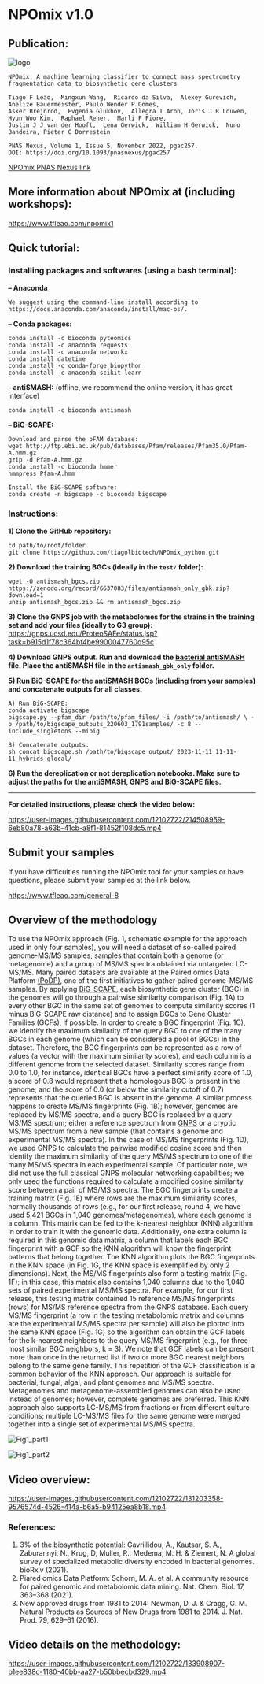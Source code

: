 # NPOmix v1.0

## Publication:

![logo](https://github.com/tiagolbiotech/NPOmix/blob/main/Screen_Shot_2021-08-12_at_7.18.10_PM.png)

```
NPOmix: A machine learning classifier to connect mass spectrometry fragmentation data to biosynthetic gene clusters 

Tiago F Leão,  Mingxun Wang,  Ricardo da Silva,  Alexey Gurevich,  Anelize Bauermeister, Paulo Wender P Gomes,  
Asker Brejnrod,  Evgenia Glukhov,  Allegra T Aron, Joris J R Louwen,  Hyun Woo Kim,  Raphael Reher,  Marli F Fiore, 
Justin J J van der Hooft,  Lena Gerwick,  William H Gerwick,  Nuno Bandeira, Pieter C Dorrestein

PNAS Nexus, Volume 1, Issue 5, November 2022, pgac257.
DOI: https://doi.org/10.1093/pnasnexus/pgac257
```
[NPOmix PNAS Nexus link](https://academic.oup.com/pnasnexus/article/1/5/pgac257/6847575)

## More information about NPOmix at (including workshops): 

https://www.tfleao.com/npomix1

## Quick tutorial:

### Installing packages and softwares (using a bash terminal):

**– Anaconda**
```
We suggest using the command-line install according to https://docs.anaconda.com/anaconda/install/mac-os/.
```

**– Conda packages:**

```
conda install -c bioconda pyteomics
conda install -c anaconda requests
conda install -c anaconda networkx
conda install datetime
conda install -c conda-forge biopython
conda install -c anaconda scikit-learn
```


**- antiSMASH:** (offline, we recommend the online version, it has great interface)

```
conda install -c bioconda antismash
```

**– BiG-SCAPE:**

```
Download and parse the pFAM database:
wget http://ftp.ebi.ac.uk/pub/databases/Pfam/releases/Pfam35.0/Pfam-A.hmm.gz
gzip -d Pfam-A.hmm.gz
conda install -c bioconda hmmer
hmmpress Pfam-A.hmm

Install the BiG-SCAPE software:
conda create -n bigscape -c bioconda bigscape
```

### Instructions:

**1) Clone the GitHub repository:**
```
cd path/to/root/folder
git clone https://github.com/tiagolbiotech/NPOmix_python.git
```

**2) Download the training BGCs (ideally in the `test/` folder):** 
```
wget -O antismash_bgcs.zip https://zenodo.org/record/6637083/files/antismash_only_gbk.zip?download=1
unzip antismash_bgcs.zip && rm antismash_bgcs.zip
```

**3) Clone the GNPS job with the metabolomes for the strains in the training set and add your files (ideally to G3 group):**
https://gnps.ucsd.edu/ProteoSAFe/status.jsp?task=b915d1f78c364bf4be9900047760d95c

**4) Download GNPS output. Run and download the [bacterial antiSMASH](https://antismash.secondarymetabolites.org/#!/start) file. Place the antiSMASH file in the `antismash_gbk_only` folder.**

**5) Run BiG-SCAPE for the antiSMASH BGCs (including from your samples) and concatenate outputs for all classes.**

```
A) Run BiG-SCAPE:
conda activate bigscape
bigscape.py --pfam_dir /path/to/pfam_files/ -i /path/to/antismash/ \ -o /path/to/bigscape_outputs_220603_1791samples/ -c 8 --include_singletons --mibig

B) Concatenate outputs:
sh concat_bigscape.sh /path/to/bigscape_output/ 2023-11-11_11-11-11_hybrids_glocal/
```

**6) Run the dereplication or not dereplication notebooks. Make sure to adjust the paths for the antiSMASH, GNPS and BiG-SCAPE files.**

----------------------------------------------------------
**For detailed instructions, please check the video below:**

https://user-images.githubusercontent.com/12102722/214508959-6eb80a78-a63b-41cb-a8f1-81452f108dc5.mp4

## Submit your samples

If you have difficulties running the NPOmix tool for your samples or have questions, please submit your samples at the link below.

https://www.tfleao.com/general-8

## Overview of the methodology

To use the NPOmix approach (Fig. 1, schematic example for the approach used in only four samples), you will need a dataset of so-called paired genome-MS/MS samples, samples that contain both a genome (or metagenome) and a group of MS/MS spectra obtained via untargeted LC-MS/MS. Many paired datasets are available at the Paired omics Data Platform [(PoDP)](https://pairedomicsdata.bioinformatics.nl), one of the first initiatives to gather paired genome-MS/MS samples. By applying [BiG-SCAPE](https://bigscape-corason.secondarymetabolites.org), each biosynthetic gene cluster (BGC) in the genomes will go through a pairwise similarity comparison (Fig. 1A) to every other BGC in the same set of genomes to compute similarity scores (1 minus BiG-SCAPE raw distance) and to assign BGCs to Gene Cluster Families (GCFs), if possible. In order to create a BGC fingerprint (Fig. 1C), we identify the maximum similarity of the query BGC to one of the many BGCs in each genome (which can be considered a pool of BGCs) in the dataset. Therefore, the BGC fingerprints can be represented as a row of values (a vector with the maximum similarity scores), and each column is a different genome from the selected dataset. Similarity scores range from 0.0 to 1.0; for instance, identical BGCs have a perfect similarity score of 1.0, a score of 0.8 would represent that a homologous BGC is present in the genome, and the score of 0.0 (or below the similarity cutoff of 0.7) represents that the queried BGC is absent in the genome. A similar process happens to create MS/MS fingerprints (Fig. 1B); however, genomes are replaced by MS/MS spectra, and a query BGC is replaced by a query MS/MS spectrum; either a reference spectrum from [GNPS](https://gnps.ucsd.edu/ProteoSAFe/static/gnps-splash.jsp) or a cryptic MS/MS spectrum from a new sample (that contains a genome and experimental MS/MS spectra). In the case of MS/MS fingerprints (Fig. 1D), we used GNPS to calculate the pairwise modified cosine score and then identify the maximum similarity of the query MS/MS spectrum to one of the many MS/MS spectra in each experimental sample. Of particular note, we did not use the full classical GNPS molecular networking capabilities; we only used the functions required to calculate a modified cosine similarity score between a pair of MS/MS spectra. The BGC fingerprints create a training matrix (Fig. 1E) where rows are the maximum similarity scores, normally thousands of rows (e.g., for our first release, round 4, we have used 5,421 BGCs in 1,040 genomes/metagenomes), where each genome is a column. This matrix can be fed to the k-nearest neighbor (KNN) algorithm in order to train it with the genomic data. Additionally, one extra column is required in this genomic data matrix, a column that labels each BGC fingerprint with a GCF so the KNN algorithm will know the fingerprint patterns that belong together. The KNN algorithm plots the BGC fingerprints in the KNN space (in Fig. 1G, the KNN space is exemplified by only 2 dimensions). Next, the MS/MS fingerprints also form a testing matrix (Fig. 1F); in this case, this matrix also contains 1,040 columns due to the 1,040 sets of paired experimental MS/MS spectra. For example, for our first release, this testing matrix contained 15 reference MS/MS fingerprints (rows) for MS/MS reference spectra from the GNPS database. Each query MS/MS fingerprint (a row in the testing metabolomic matrix and columns are the experimental MS/MS spectra per sample) will also be plotted into the same KNN space (Fig. 1G) so the algorithm can obtain the GCF labels for the k-nearest neighbors to the query MS/MS fingerprint (e.g., for three most similar BGC neighbors, k = 3). We note that GCF labels can be present more than once in the returned list if two or more BGC nearest neighbors belong to the same gene family. This repetition of the GCF classification is a common behavior of the KNN approach. Our approach is suitable for bacterial, fungal, algal, and plant genomes and MS/MS spectra. Metagenomes and metagenome-assembled genomes can also be used instead of genomes; however, complete genomes are preferred. This KNN approach also supports LC-MS/MS from fractions or from different culture conditions; multiple LC-MS/MS files for the same genome were merged together into a single set of experimental MS/MS spectra.

![Fig1_part1](https://github.com/tiagolbiotech/NPOmix/blob/main/Screen%20Shot%202021-06-23%20at%201.35.17%20PM.png)

![Fig1_part2](https://github.com/tiagolbiotech/NPOmix/blob/main/Screen%20Shot%202021-06-23%20at%201.35.53%20PM.png)

## Video overview:

https://user-images.githubusercontent.com/12102722/131203358-9576574d-4526-414a-b6a5-b94125ea8b18.mp4

### References:
1) 3% of the biosynthetic potential: Gavriilidou, A., Kautsar, S. A., Zaburannyi, N., Krug, D, Muller, R., Medema, M. H. & Ziemert, N. A global survey of specialized metabolic diversity encoded in bacterial genomes. bioRxiv (2021).
2) Piared omics Data Platform: Schorn, M. A. et al. A community resource for paired genomic and metabolomic data mining. Nat. Chem. Biol. 17, 363–368 (2021).
3) New approved drugs from 1981 to 2014: Newman, D. J. & Cragg, G. M. Natural Products as Sources of New Drugs from 1981 to 2014. J. Nat. Prod. 79, 629–61 (2016).

## Video details on the methodology:

https://user-images.githubusercontent.com/12102722/133908907-b1ee838c-1180-40bb-aa27-b50bbecbd329.mp4
